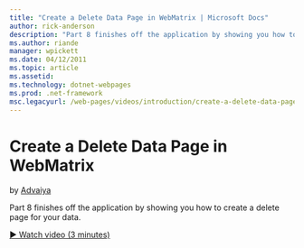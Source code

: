 ```yaml
---
title: "Create a Delete Data Page in WebMatrix | Microsoft Docs"
author: rick-anderson
description: "Part 8 finishes off the application by showing you how to create a delete page for your data."
ms.author: riande
manager: wpickett
ms.date: 04/12/2011
ms.topic: article
ms.assetid: 
ms.technology: dotnet-webpages
ms.prod: .net-framework
msc.legacyurl: /web-pages/videos/introduction/create-a-delete-data-page-in-webmatrix
---
```

Create a Delete Data Page in WebMatrix
====================
by [Advaiya](https://twitter.com/Advaiyasolns)

Part 8 finishes off the application by showing you how to create a delete page for your data.

[&#9654; Watch video (3 minutes)](https://channel9.msdn.com/Blogs/ASP-NET-Site-Videos/create-a-delete-data-page-in-webmatrix)